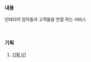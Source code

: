 ### 내용
인테리어 업자들과 고객들을 연결 하는 서비스

<br/>

### 기획

1. [기획 V1](https://github.com/Taewoongjung/interior/wiki/%EA%B8%B0%ED%9A%8D#v1)
